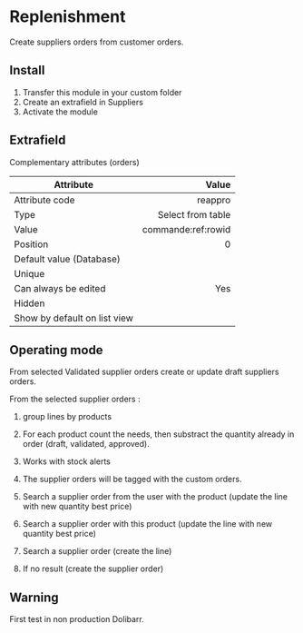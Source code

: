 # Replenishment
Create suppliers orders from customer orders.

## Install
1. Transfer this module in your custom folder
2. Create an extrafield in Suppliers
3. Activate the module

## Extrafield
Complementary attributes (orders)

| Attribute         | Value  |
| -------------     | -----: |
| Attribute code    |reappro|
| Type | Select from table|
| Value | commande:ref:rowid |
| Position | 0 |
| Default value (Database) ||
| Unique ||
| Can always be edited | Yes |
| Hidden ||
| Show by default on list view ||

## Operating mode
From selected Validated supplier orders create or update draft suppliers orders.

From the selected supplier orders :
1. group lines by products
2. For each product count the needs, then substract the quantity already in order (draft, validated, approved).
3. Works with stock alerts
4. The supplier orders will be tagged with the custom orders.

1. Search a supplier order from the user with the product (update the line with new quantity best price)
2. Search a supplier order with this product (update the line with new quantity best price)
3. Search a supplier order (create the line)
4. If no result (create the supplier order)


## Warning
First test in non production Dolibarr.
